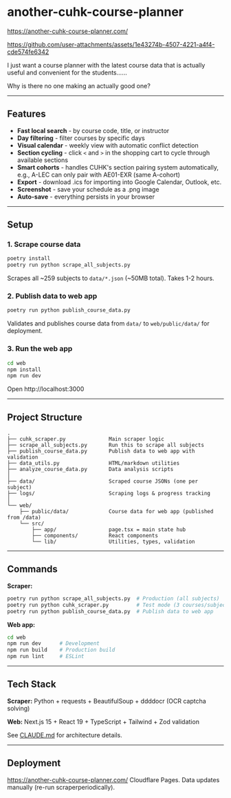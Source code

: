 # another-cuhk-course-planner

https://another-cuhk-course-planner.com/

https://github.com/user-attachments/assets/1e43274b-4507-4221-a4f4-cde574fe6342

I just want a course planner with the latest course data that is actually useful and convenient for the students......

Why is there no one making an actually good one?

---

## Features

-   **Fast local search** - by course code, title, or instructor
-   **Day filtering** - filter courses by specific days
-   **Visual calendar** - weekly view with automatic conflict detection
-   **Section cycling** - click `<` and `>` in the shopping cart to cycle through available sections
-   **Smart cohorts** - handles CUHK's section pairing system automatically, e.g., A-LEC can only pair with AE01-EXR (same A-cohort)
-   **Export** - download .ics for importing into Google Calendar, Outlook, etc.
-   **Screenshot** - save your schedule as a .png image
-   **Auto-save** - everything persists in your browser

---

## Setup

### 1. Scrape course data

```bash
poetry install
poetry run python scrape_all_subjects.py
```

Scrapes all ~259 subjects to `data/*.json` (~50MB total). Takes 1-2 hours.

### 2. Publish data to web app

```bash
poetry run python publish_course_data.py
```

Validates and publishes course data from `data/` to `web/public/data/` for deployment.

### 3. Run the web app

```bash
cd web
npm install
npm run dev
```

Open http://localhost:3000

---

## Project Structure

```
.
├── cuhk_scraper.py              Main scraper logic
├── scrape_all_subjects.py       Run this to scrape all subjects
├── publish_course_data.py       Publish data to web app with validation
├── data_utils.py                HTML/markdown utilities
├── analyze_course_data.py       Data analysis scripts
│
├── data/                        Scraped course JSONs (one per subject)
├── logs/                        Scraping logs & progress tracking
│
└── web/
    ├── public/data/             Course data for web app (published from /data)
    └── src/
        ├── app/                 page.tsx = main state hub
        ├── components/          React components
        └── lib/                 Utilities, types, validation
```

---

## Commands

**Scraper:**

```bash
poetry run python scrape_all_subjects.py  # Production (all subjects)
poetry run python cuhk_scraper.py         # Test mode (3 courses/subject)
poetry run python publish_course_data.py  # Publish data to web app
```

**Web app:**

```bash
cd web
npm run dev      # Development
npm run build    # Production build
npm run lint     # ESLint
```

---

## Tech Stack

**Scraper:** Python + requests + BeautifulSoup + ddddocr (OCR captcha solving)

**Web:** Next.js 15 + React 19 + TypeScript + Tailwind + Zod validation

See [CLAUDE.md](CLAUDE.md) for architecture details.

---

## Deployment

https://another-cuhk-course-planner.com/
Cloudflare Pages. Data updates manually (re-run scraperperiodically).
